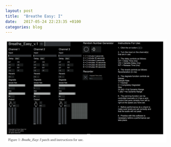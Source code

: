 ```yaml
---
layout: post
title:  "Breathe Easy: I"
date:   2017-05-24 22:23:35 +0100
categories: blog
---
```


<img src="/assets/scores/breatheeasy/breatheeasy1score.png" height="324" width="506"/>